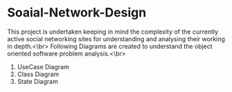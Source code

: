 # Soaial-Network-Design
This project is undertaken keeping in mind the complexity of the currently active social networking sites for understanding and analysing their working in depth.<\br>
Following Diagrams are created to understand the object oriented software problem analysis.<\br>
1) UseCase Diagram
2) Class Diagram
3) State Diagram
